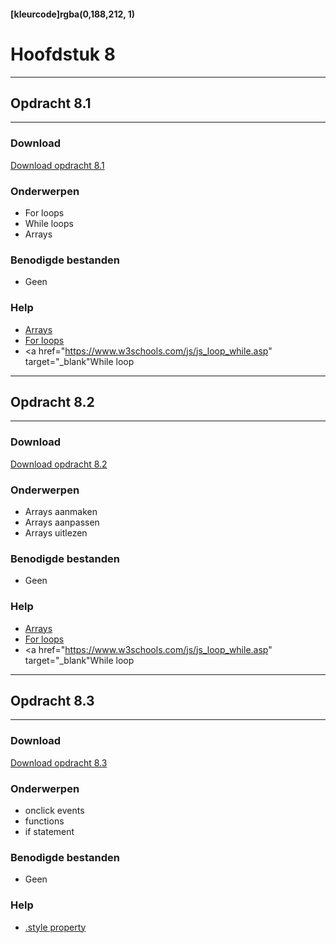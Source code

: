 #### [kleurcode]rgba(0,188,212, 1)

# Hoofdstuk 8

---
## Opdracht 8.1
---

### Download
<a href="https://elo.kw1c.nl/CMS/Studie/811%20ICT-Academie/811%20VakkenInhoud/%5BB.16%20JAV%5D%20Javascript/25187%20%C2%A0%20Applicatie-%20en%20mediaontwikkelaar/Periode%2002/Productie/02.%20Opdrachten/Opdracht%208.1.pdf" target="_blank">Download opdracht 8.1</a>

### Onderwerpen
- For loops
- While loops
- Arrays

### Benodigde bestanden
- Geen

### Help
- <a href="https://www.w3schools.com/js/js_arrays.asp" target="_blank">Arrays</a>
- <a href="https://www.w3schools.com/js/js_loop_for.asp" target="_blank">For loops</a>
- <a href="https://www.w3schools.com/js/js_loop_while.asp" target="_blank"While loop</a>


---
## Opdracht 8.2
---

### Download
<a href="https://elo.kw1c.nl/CMS/Studie/811%20ICT-Academie/811%20VakkenInhoud/%5BB.16%20JAV%5D%20Javascript/25187%20%C2%A0%20Applicatie-%20en%20mediaontwikkelaar/Periode%2002/Productie/02.%20Opdrachten/Opdracht%208.2.pdf" target="_blank">Download opdracht 8.2</a>

### Onderwerpen
- Arrays aanmaken
- Arrays aanpassen
- Arrays uitlezen

### Benodigde bestanden
- Geen

### Help
- <a href="https://www.w3schools.com/js/js_arrays.asp" target="_blank">Arrays</a>
- <a href="https://www.w3schools.com/js/js_loop_for.asp" target="_blank">For loops</a>
- <a href="https://www.w3schools.com/js/js_loop_while.asp" target="_blank"While loop</a>


---
## Opdracht 8.3
---

### Download
<a href="https://elo.kw1c.nl/CMS/Studie/811%20ICT-Academie/811%20VakkenInhoud/%5BB.16%20JAV%5D%20Javascript/25187%20%C2%A0%20Applicatie-%20en%20mediaontwikkelaar/Periode%2002/Productie/02.%20Opdrachten/Opdracht%208.3.pdf" target="_blank">Download opdracht 8.3</a>

### Onderwerpen
- onclick events
- functions
- if statement

### Benodigde bestanden
- Geen

### Help
- <a href="https://www.w3schools.com/jsref/dom_obj_style.asp" target="_blank">.style property</a>

